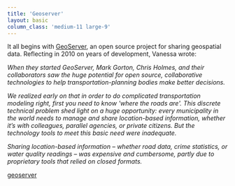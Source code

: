 ```yaml
---
title: 'Geoserver'
layout: basic
column_class: 'medium-11 large-9'
---
```


It all begins with [GeoServer](http://geoserver.org/ "GeoServer"), an open source project for sharing geospatial data. Reflecting in 2010 on years of development, Vanessa wrote:

*When they started GeoServer, Mark Gorton, Chris Holmes, and their collaborators saw the huge potential for open source, collaborative technologies to help transportation-planning bodies make better decisions.*

*We realized early on that in order to do complicated transportation modeling right, first you need to know 'where the roads are'. This discrete technical problem shed light on a huge opportunity: every municipality in the world needs to manage and share location-based information, whether it’s with colleagues, parallel agencies, or private citizens. But the technology tools to meet this basic need were inadequate.*

*Sharing location-based information – whether road data, crime statistics, or water quality readings – was expensive and cumbersome, partly due to proprietary tools that relied on closed formats.*

<a href="https://github.com/geoserver/geoserver"><span class="octicon octicon-mark-github"> geoserver</span></a>  